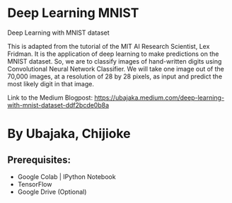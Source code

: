 # Deep Learning MNIST

Deep Learning with MNIST dataset

This is adapted from the tutorial of the MIT AI Research Scientist, Lex Fridman. It is the application of deep learning to make predictions on the MNIST dataset. So, we are to classify images of hand-written digits using Convolutional Neural Network Classifier. We will take one image out of the 70,000 images, at a resolution of 28 by 28 pixels, as input and predict the most likely digit in that image.

Link to the Medium Blogpost: https://ubajaka.medium.com/deep-learning-with-mnist-dataset-ddf2bcde0b8a

# By Ubajaka, Chijioke

## Prerequisites:
- Google Colab | IPython Notebook
- TensorFlow
- Google Drive (Optional)

